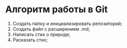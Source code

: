 # Алгоритм работы в Git

1) Создать папку и инициализировать репозиторий;
2) Создать файл с расширением .md;
3) Написать стих о природе;
4) Расказать стих;